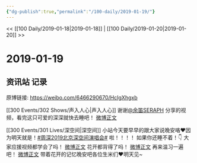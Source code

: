```yaml
---
{"dg-publish":true,"permalink":"/100-daily/2019-01-19/"}
---
```



<< [[100 Daily/2019-01-18\|2019-01-18]] | [[100 Daily/2019-01-20\|2019-01-20]] >>

# 2019-01-19

## 资讯站 记录

原博链接: https://weibo.com/6466290670/HcIgXhgxb

[[300 Events/302 Shows/声入人心\|声入人心]]
谢谢[@余笛SERAPH](https://weibo.com/n/%E4%BD%99%E7%AC%9BSERAPH) 分享的视频，看完这只可爱的深深就快去睡吧！
[微博正文](https://m.weibo.cn/2808295293/4330280381155461)

[[300 Events/301 Lives/深空间\|深空间]]
小站今天要早早的跟大家说晚安咯❤️因为明天就是！[#周深2019北京深空间演唱会#](https://s.weibo.com/weibo?q=%23%E5%91%A8%E6%B7%B12019%E5%8C%97%E4%BA%AC%E6%B7%B1%E7%A9%BA%E9%97%B4%E6%BC%94%E5%94%B1%E4%BC%9A%23) 啦！！！！
如果你还睡不着！👇
大家应援视频都学会了吗！
[微博正文](https://m.weibo.cn/6466290670/4237364974441037)
花开都背得了吗！
[微博正文](https://m.weibo.cn/6466290670/4237197089116497)
再来温习一遍吧！
[微博正文](https://m.weibo.cn/6466290670/4253321012715502)
带着花开的记忆晚安吧各位生米们❤️明天见~
